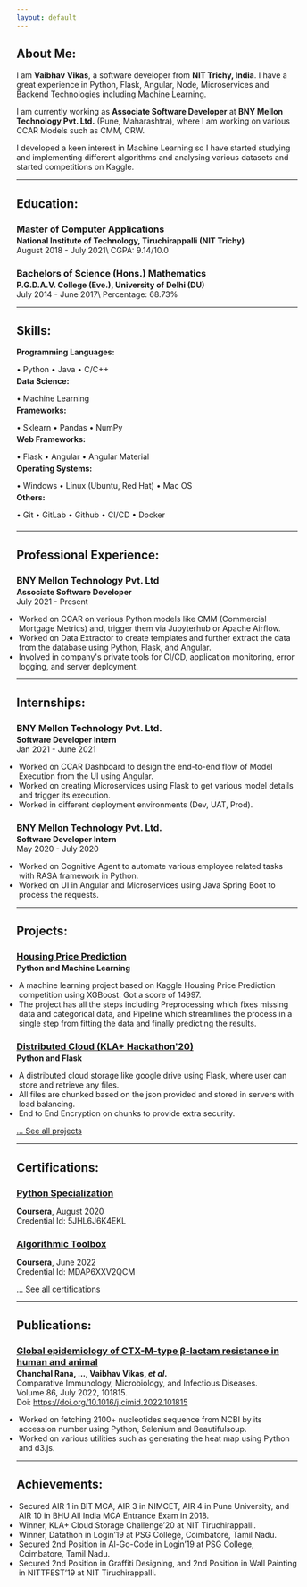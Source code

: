 ```yaml
---
layout: default
---
```

## About Me:

I am **Vaibhav Vikas**, a software developer from **NIT Trichy, India**. I have a great experience in Python, Flask, Angular, Node, Microservices and Backend Technologies including Machine Learning.

I am currently working as **Associate Software Developer** at **BNY Mellon Technology Pvt. Ltd.** (Pune, Maharashtra), where I am working on various CCAR Models such as CMM, CRW.

I developed a keen interest in Machine Learning so I have started studying and implementing different algorithms and analysing various datasets and started competitions on Kaggle.

---

## Education:

<h3 style="margin-bottom:2px; color:var(--clr-a-text);">Master of Computer Applications</h3>
<h4 style="margin:0;">National Institute of Technology, Tiruchirappalli (NIT Trichy)</h4>
August 2018 - July 2021\
CGPA: 9.14/10.0

<h3 style="margin-bottom:2px; color:var(--clr-a-text);">Bachelors of Science (Hons.) Mathematics</h3>
<h4 style="margin:0;">P.G.D.A.V. College (Eve.), University of Delhi (DU)</h4>
July 2014 - June 2017\
Percentage: 68.73%

---

## Skills:

<h4 style="margin-bottom:2px; margin-top:2px; color:var(--clr-a-text);">Programming Languages:</h4>
<p style="margin-bottom:4px;">&#x2022; Python &#x2022; Java &#x2022; C/C++</p>

<h4 style="margin-bottom:2px; margin-top:2px; color:var(--clr-a-text);">Data Science:</h4>
<p style="margin-bottom:4px;">&#x2022; Machine Learning</p>

<h4 style="margin-bottom:2px; margin-top:2px; color:var(--clr-a-text);">Frameworks:</h4>
<p style="margin-bottom:4px;">&#x2022; Sklearn &#x2022; Pandas &#x2022; NumPy</p>

<h4 style="margin-bottom:2px; margin-top:2px; color:var(--clr-a-text);">Web Frameworks:</h4>
<p style="margin-bottom:4px;">&#x2022; Flask &#x2022; Angular &#x2022; Angular Material</p>

<h4 style="margin-bottom:2px; margin-top:2px; color:var(--clr-a-text);">Operating Systems:</h4>
<p style="margin-bottom:4px;">&#x2022; Windows &#x2022; Linux (Ubuntu, Red Hat) &#x2022; Mac OS</p>

<h4 style="margin-bottom:2px; margin-top:2px; color:var(--clr-a-text);">Others:</h4>
<p style="margin-bottom:20px;">&#x2022; Git &#x2022; GitLab &#x2022; Github &#x2022; CI/CD &#x2022; Docker</p>

---

## Professional Experience:

<h3 style="margin-bottom:2px; color:var(--clr-a-text);">BNY Mellon Technology Pvt. Ltd</h3>
<p style="margin:0;"><b>Associate Software Developer</b><br>
July 2021 - Present</p>
<ul style="margin-left: -1.4em;">
  <li>Worked on CCAR on various Python models like CMM (Commercial Mortgage Metrics) and, trigger them via Jupyterhub or Apache Airflow.</li>
  <li>Worked on Data Extractor to create templates and further extract the data from the database using Python, Flask, and Angular.</li>
  <li>Involved in company's private tools for CI/CD, application monitoring, error logging, and server deployment.</li>
</ul>

---
  
## Internships:

<h3 style="margin-bottom:2px; color:var(--clr-a-text);">BNY Mellon Technology Pvt. Ltd.</h3>
<p style="margin:0;"><b>Software Developer Intern</b><br>
Jan 2021 - June 2021</p>
<ul style="margin-left: -1.4em;">
  <li>Worked on CCAR Dashboard to design the end-to-end flow of Model Execution from the UI using Angular.</li>
  <li>Worked on creating Microservices using Flask to get various model details and trigger its execution.</li>
  <li>Worked in different deployment environments (Dev, UAT, Prod).</li>
</ul>  
  
<h3 style="margin-bottom:2px; color:var(--clr-a-text);">BNY Mellon Technology Pvt. Ltd.</h3>
<p style="margin:0;"><b>Software Developer Intern</b><br>
May 2020 - July 2020</p>
<ul style="margin-left: -1.4em;">
  <li>Worked on Cognitive Agent to automate various employee related tasks with RASA framework in Python.</li>
  <li>Worked on UI in Angular and Microservices using Java Spring Boot to process the requests.</li>
</ul>

---

## Projects:

<h3 style="margin-bottom:2px;"><a href="https://vaibhavvikas.github.io/housing-price-predictor">Housing Price Prediction</a></h3>
<p style="margin:0;"><b>Python and Machine Learning</b></p>
<ul style="margin-left: -1.4em;">
  <li>A machine learning project based on Kaggle Housing Price Prediction competition using XGBoost. Got a score of 14997.</li>
  <li>The project has all the steps including Preprocessing which fixes missing data and categorical data, and Pipeline which streamlines the process in a single step from fitting the data and finally predicting the results.</li>
</ul>

<h3 style="margin-bottom:2px;"><a href="https://vaibhavvikas.github.io/distributed-cloud">Distributed Cloud (KLA+ Hackathon'20)</a></h3>
<p style="margin:0;"><b>Python and Flask</b></p>
<ul style="margin-left: -1.4em;">
  <li>A distributed cloud storage like google drive using Flask, where user can store and retrieve any files.</li>
  <li>All files are chunked based on the json provided and stored in servers with load balancing.</li>
  <li>End to End Encryption on chunks to provide extra security.</li>
</ul>

[... See all projects](./projects.html)

---

## Certifications:

<h3 style="margin-bottom:2px;"><a href="https://coursera.org/verify/specialization/5JHL6J6K4EKL">Python Specialization</a></h3>
<p><b>Coursera</b>, August 2020<br>
Credential Id: 5JHL6J6K4EKL</p>

<h3 style="margin-bottom:2px;"><a href="https://coursera.org/verify/MDAP6XXV2QCM">Algorithmic Toolbox</a></h3>
<p><b>Coursera</b>, June 2022<br>
Credential Id: MDAP6XXV2QCM</p>

[... See all certifications](./certifications.html)

---

## Publications:

<h3 style="margin-bottom:2px; color:var(--clr-a-text);"><a href="https://www.sciencedirect.com/science/article/abs/pii/S0147957122000728">Global epidemiology of CTX-M-type β-lactam resistance in human and animal</a></h3>
<p style="margin:0;"><b>Chanchal Rana, ..., Vaibhav Vikas, <i>et al</i>.</b><br>
Comparative Immunology, Microbiology, and Infectious Diseases.<br>
Volume 86, July 2022, 101815.<br>
Doi: <a href="https://doi.org/10.1016/j.cimid.2022.101815">https://doi.org/10.1016/j.cimid.2022.101815</a></p>
<ul style="margin-left: -1.4em;">
  <li>Worked on fetching 2100+ nucleotides sequence from NCBI by its accession number using Python, Selenium and Beautifulsoup.</li>
  <li>Worked on various utilities such as generating the heat map using Python and d3.js.</li>
</ul>

---

## Achievements:

<ul style="margin-left: -1.4em;">
  <li>Secured AIR 1 in BIT MCA, AIR 3 in NIMCET, AIR 4 in Pune University, and AIR 10 in BHU All India MCA Entrance Exam in 2018.</li>
  <li>Winner, KLA+ Cloud Storage Challenge’20 at NIT Tiruchirappalli.</li>
  <li>Winner, Datathon in Login’19 at PSG College, Coimbatore, Tamil Nadu.</li>
  <li>Secured 2nd Position in Al-Go-Code in Login’19 at PSG College, Coimbatore, Tamil Nadu.</li>
  <li>Secured 2nd Position in Graffiti Designing, and 2nd Position in Wall Painting in NITTFEST’19 at NIT Tiruchirappalli.</li>
</ul>
